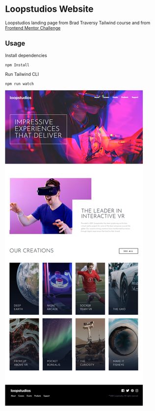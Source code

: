 # Loopstudios Website

Loopstudios landing page from Brad Traversy Tailwind course and from [Frontend Mentor Challenge](https://www.frontendmentor.io/challenges/testimonials-grid-section-Nnw6J7Un7)

## Usage

Install dependencies

```
npm Install
```

Run Tailwind CLI

```
npm run watch
```

![Alt text](/src/images/loopstudios.png)
